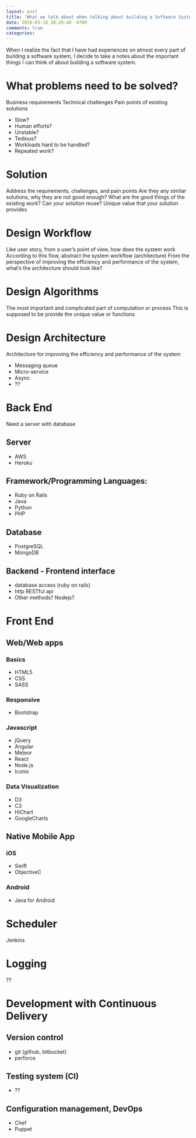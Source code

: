 ```yaml
---
layout: post
title: "What we talk about when talking about building a Software System"
date: 2016-03-18 20:29:40 -0700
comments: true
categories: 
---
```


When I realize the fact that I have had experiences on almost every part of building a software system, I decide to take a notes about the important things I can think of about building a software system.

# What problems need to be solved?
Business requirements
Technical challenges
Pain points of existing solutions

- Slow?
- Human efforts?
- Unstable?
- Tedious?
- Workloads hard to be handled?
- Repeated work?

# Solution
Address the requirements, challenges, and pain points
Are they any similar solutions, why they are not good enough?
What are the good things of the existing work? Can your solution reuse?
Unique value that your solution provides

# Design Workflow
Like user story, from a user’s point of view, how does the system work
According to this flow, abstract the system workflow (architecture)
From the perspective of improving the efficiency and performance of the system, what’s the architecture should look like?

# Design Algorithms
The most important and complicated part of computation or process
This is supposed to be provide the unique value or functions

# Design Architecture
Architecture for improving the efficiency and performance of the system

- Messaging queue
- Micro-service
- Async
- ??

# Back End
Need a server with database

## Server

- AWS
- Heroku

## Framework/Programming Languages:

- Ruby on Rails
- Java
- Python
- PHP

## Database

- PostgreSQL
- MongoDB

## Backend - Frontend interface

- database access (ruby on rails)
- http RESTful api
- Other methods? Nodejs?

# Front End

## Web/Web apps

### Basics

- HTML5
- CSS
- SASS

### Responsive

- Bootstrap

### Javascript

- jQuery
- Angular
- Meteor
- React
- Node.js
- Iconic

### Data Visualization

- D3
- C3
- HiChart
- GoogleCharts

## Native Mobile App

### iOS

- Swift
- ObjectiveC

### Android

- Java for Android

# Scheduler
Jenkins

# Logging
??

# Development with Continuous Delivery

## Version control

- git (github, bitbucket)
- perforce

## Testing system (CI)

- ??

## Configuration management, DevOps

- Chef
- Puppet

